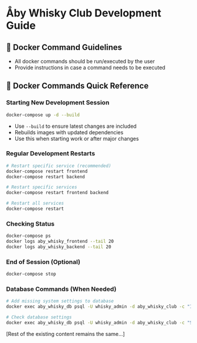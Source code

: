 # Åby Whisky Club Development Guide

## 🚨 Docker Command Guidelines
- All docker commands should be run/executed by the user
- Provide instructions in case a command needs to be executed

## 🐳 Docker Commands Quick Reference

### Starting New Development Session
```bash
docker-compose up -d --build
```
- Use `--build` to ensure latest changes are included
- Rebuilds images with updated dependencies
- Use this when starting work or after major changes

### Regular Development Restarts
```bash
# Restart specific service (recommended)
docker-compose restart frontend
docker-compose restart backend

# Restart specific services
docker-compose restart frontend backend

# Restart all services
docker-compose restart
```

### Checking Status
```bash
docker-compose ps
docker logs aby_whisky_frontend --tail 20
docker logs aby_whisky_backend --tail 20
```

### End of Session (Optional)
```bash
docker-compose stop
```

### Database Commands (When Needed)
```bash
# Add missing system settings to database
docker exec aby_whisky_db psql -U whisky_admin -d aby_whisky_club -c "INSERT INTO system_settings (key, value, data_type, category, description, is_public, is_readonly, validation_rules, created_at, updated_at) VALUES ('enable_dark_mode', 'true', 'boolean', 'appearance', 'Enable dark mode toggle for users', true, false, '{\"type\": \"boolean\"}', NOW(), NOW()) ON CONFLICT (key) DO NOTHING;"

# Check database settings
docker exec aby_whisky_db psql -U whisky_admin -d aby_whisky_club -c "SELECT key, value, data_type FROM system_settings WHERE key = 'enable_dark_mode';"
```

[Rest of the existing content remains the same...]